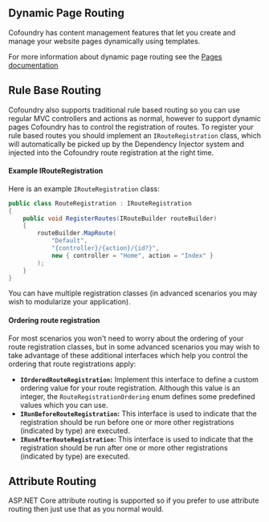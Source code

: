 ﻿## Dynamic Page Routing

Cofoundry has content management features that let you create and manage your website pages dynamically using templates.

For more information about dynamic page routing see the [Pages documentation](Pages)

## Rule Base Routing

Cofoundry also supports traditional rule based routing so you can use regular MVC controllers and actions as normal, however to support dynamic pages Cofoundry has to control the registration of routes. To register your rule based routes you should implement an `IRouteRegistration` class, which will automatically be picked up by the Dependency Injector system and injected into the Cofoundry route registration at the right time.

#### Example IRouteRegistration

Here is an example `IRouteRegistration` class:

```csharp
public class RouteRegistration : IRouteRegistration
{
    public void RegisterRoutes(IRouteBuilder routeBuilder)
    {
        routeBuilder.MapRoute(
            "Default", 
            "{controller}/{action}/{id?}",
            new { controller = "Home", action = "Index" }
        );
    }
}
```

You can have multiple registration classes (in advanced scenarios you may wish to modularize your application).

#### Ordering route registration

For most scenarios you won't need to worry about the ordering of your route registration classes, but in some advanced scenarios you may wish to take advantage of these additional interfaces which help you control the ordering that route registrations apply:

- **`IOrderedRouteRegistration`:** Implement this interface to define a custom ordering value for your route registration. Although this value is an integer, the `RouteRegistrationOrdering` enum defines some predefined values which you can use.
- **`IRunBeforeRouteRegistration`:** This interface is used to indicate that the registration should be run before one or more other registrations (indicated by type) are executed.
- **`IRunAfterRouteRegistration`:** This interface is used to indicate that the registration should be run after one or more other registrations (indicated by type) are executed.

## Attribute Routing

ASP.NET Core attribute routing is supported so if you prefer to use attribute routing then just use that as you normal would.